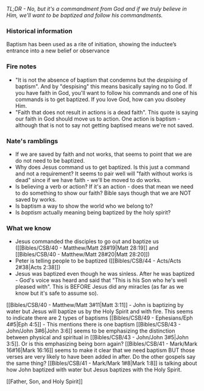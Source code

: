 *TL;DR - No, but it's a commandment from God and if we truly believe in Him, we'll want to be baptized and follow his commandments.*

### Historical information
Baptism has been used as a rite of initiation, showing the inductee’s entrance into a new belief or observance

### Fire notes
- "It is not the absence of baptism that condemns but the *despising* of baptism". And by "despising" this means basically saying no to God. If you have faith in God, you'll want to follow his commands and one of his commands is to get baptized. If you love God, how can you disobey Him.
- "Faith that does not result in actions is a dead faith". This quote is saying our faith in God should move us to action. One action is baptism - although that is not to say not getting baptised means we're not saved.


### Nate's ramblings
- If we are saved by faith and not works, that seems to point that we are do not need to be baptized. 
- Why does Jesus command us to get baptized. Is this just a command and not a requirement? It seems to pair well will "faith without works is dead" since if we have faith - we'll be moved to do works.
- Is believing a verb or action? If it's an action - does that mean we need to do something to show our faith? Bible says though that we are NOT saved by works.
- Is baptism a way to show the world who we belong to?
- Is *baptism* actually meaning being baptized by the holy spirit?

### What we know
- Jesus commanded the disciples to go out and baptize us ([[Bibles/CSB/40 - Matthew/Matt 28#19|Matt 28:19]] and [[Bibles/CSB/40 - Matthew/Matt 28#20|Matt 28:20]])
- Peter is telling people to be baptized ([[Bibles/CSB/44 - Acts/Acts 2#38|Acts 2:38]])
- Jesus was baptized even though he was sinless. After he was baptized - God's voice was heard and said that "This is his Son who he's well pleased with". This is BEFORE Jesus did any miracles (as far as we know but it's safe to assume so).

[[Bibles/CSB/40 - Matthew/Matt 3#11|Matt 3:11]] - John is baptizing by water but Jesus will baptize us by the Holy Spirit and with fire. This seems to indicate there are 2 types of baptisms
[[Bibles/CSB/49 - Ephesians/Eph 4#5|Eph 4:5]] - This mentions there is one baptism
[[Bibles/CSB/43 - John/John 3#6|John 3:6]] seems to be emphasizing the distinction between physical and spiritual in [[Bibles/CSB/43 - John/John 3#5|John 3:5]]. Or is this emphasizing being born again?
[[Bibles/CSB/41 - Mark/Mark 16#16|Mark 16:16]] seems to make it clear that we need baptism BUT those verses are very likely to have been added in after. Do the other gospels say the same thing?
[[Bibles/CSB/41 - Mark/Mark 1#8|Mark 1:8]] is talking about how John baptized with water but Jesus baptizes with the Holy Spirit.

[[Father, Son, and Holy Spirit]]
